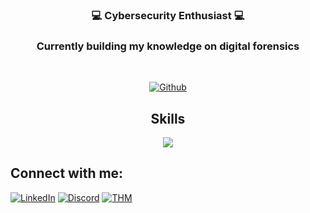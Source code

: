 <h3 align="center">💻 Cybersecurity Enthusiast 💻</h3>
<h3 align="center">Currently building my knowledge on digital forensics</h3>
<br>
<p align="center">
<a href="https://github.com/anuraghazra/github-readme-stats"><img src="https://github-readme-stats.vercel.app/api?username=crmulent&rank_icon=github&show_icons=true&theme=dark" alt="Github"></a>
</p>

<h2 align="center">Skills</h2>
<p align=center>
  <img src="https://skillicons.dev/icons?i=arch,bash,c,docker,git,github,html,css,java,js,jquery,kali,linux,md,mongodb,mysql,neovim,nodejs,powershell,py,regex,vscode&perline=8">
</p>

<h2 align="left">Connect with me:</h2>
<p align="left">
<a href="https://www.linkedin.com/in/jdcapacio"><img src="https://img.shields.io/badge/LinkedIn-0077B5?style=for-the-badge&logo=linkedin&logoColor=white" alt="LinkedIn"></a>
<a href="https://www.discord.com/users/775733802873782303"><img src="https://img.shields.io/badge/Discord-5865F2?style=for-the-badge&logo=discord&logoColor=white" alt="Discord"></a>
<a href="https://tryhackme.com/p/crmulent"><img src="https://img.shields.io/badge/TryHackMe-212C42.svg?style=for-the-badge&logo=TryHackMe&logoColor=white" alt="THM"></a>
</p>
